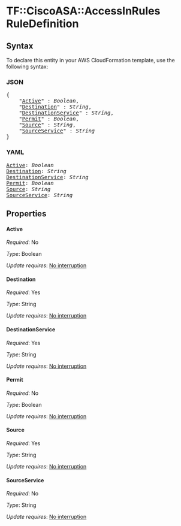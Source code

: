 # TF::CiscoASA::AccessInRules RuleDefinition

## Syntax

To declare this entity in your AWS CloudFormation template, use the following syntax:

### JSON

<pre>
{
    "<a href="#active" title="Active">Active</a>" : <i>Boolean</i>,
    "<a href="#destination" title="Destination">Destination</a>" : <i>String</i>,
    "<a href="#destinationservice" title="DestinationService">DestinationService</a>" : <i>String</i>,
    "<a href="#permit" title="Permit">Permit</a>" : <i>Boolean</i>,
    "<a href="#source" title="Source">Source</a>" : <i>String</i>,
    "<a href="#sourceservice" title="SourceService">SourceService</a>" : <i>String</i>
}
</pre>

### YAML

<pre>
<a href="#active" title="Active">Active</a>: <i>Boolean</i>
<a href="#destination" title="Destination">Destination</a>: <i>String</i>
<a href="#destinationservice" title="DestinationService">DestinationService</a>: <i>String</i>
<a href="#permit" title="Permit">Permit</a>: <i>Boolean</i>
<a href="#source" title="Source">Source</a>: <i>String</i>
<a href="#sourceservice" title="SourceService">SourceService</a>: <i>String</i>
</pre>

## Properties

#### Active

_Required_: No

_Type_: Boolean

_Update requires_: [No interruption](https://docs.aws.amazon.com/AWSCloudFormation/latest/UserGuide/using-cfn-updating-stacks-update-behaviors.html#update-no-interrupt)

#### Destination

_Required_: Yes

_Type_: String

_Update requires_: [No interruption](https://docs.aws.amazon.com/AWSCloudFormation/latest/UserGuide/using-cfn-updating-stacks-update-behaviors.html#update-no-interrupt)

#### DestinationService

_Required_: Yes

_Type_: String

_Update requires_: [No interruption](https://docs.aws.amazon.com/AWSCloudFormation/latest/UserGuide/using-cfn-updating-stacks-update-behaviors.html#update-no-interrupt)

#### Permit

_Required_: No

_Type_: Boolean

_Update requires_: [No interruption](https://docs.aws.amazon.com/AWSCloudFormation/latest/UserGuide/using-cfn-updating-stacks-update-behaviors.html#update-no-interrupt)

#### Source

_Required_: Yes

_Type_: String

_Update requires_: [No interruption](https://docs.aws.amazon.com/AWSCloudFormation/latest/UserGuide/using-cfn-updating-stacks-update-behaviors.html#update-no-interrupt)

#### SourceService

_Required_: No

_Type_: String

_Update requires_: [No interruption](https://docs.aws.amazon.com/AWSCloudFormation/latest/UserGuide/using-cfn-updating-stacks-update-behaviors.html#update-no-interrupt)

